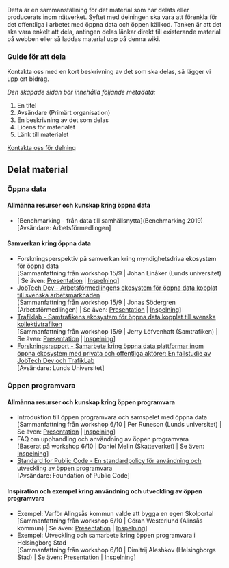 Detta är en sammanställning för det material som har delats eller producerats inom nätverket. Syftet med delningen ska vara att förenkla för det offentliga i arbetet med öppna data och öppen källkod. Tanken är att det ska vara enkelt att dela, antingen delas länkar direkt till existerande material på webben eller så laddas material upp på denna wiki.

### Guide för att dela
Kontakta oss med en kort beskrivning av det som ska delas, så lägger vi upp ert bidrag. 

*Den skapade sidan bör innehålla följande metadata:*
1. En titel
2. Avsändare (Primärt organisation)
3. En beskrivning av det som delas
4. Licens för materialet
5. Länk till materialet

[Kontakta oss för delning](mailto:maria.dalhage@arbetsformedlingen.se)

## Delat material

### Öppna data

#### Allmänna resurser och kunskap kring öppna data
* [Benchmarking - från data till samhällsnytta](Benchmarking 2019)  
[Avsändare: Arbetsförmedlingen]

#### Samverkan kring öppna data
* Forskningsperspektiv på samverkan kring myndighetsdriva ekosystem för öppna data  
[Sammanfattning från workshop 15/9 | Johan Linåker (Lunds universitet) | Se även: [Presentation](uploads/fc8bfac771f2794c026f5bcd0b091930/KnowledgeSharingMeetup-OpenDataCollab_compressed.pdf) | [Inspelning](https://youtu.be/-agLPUX5i9Q?t=1544)]
* [JobTech Dev - Arbetsförmedlingens ekosystem för öppna data kopplat till svenska arbetsmarknaden](/JobTech-Dev-Arbetsförmedlingens-ekosystem-för-öppna-data-kopplat-till-svenska-arbetsmarknaden)  
[Sammanfattning från workshop 15/9 | Jonas Södergren (Arbetsförmedlingen) | Se även: [Presentation](uploads/4d276ac0ced4471b135703b1416f909c/presentation_jobtech_network_sharing_compressed.pdf) | [Inspelning](https://youtu.be/-agLPUX5i9Q?t=2684)]
* [Trafiklab - Samtrafikens ekosystem för öppna data kopplat till svenska kollektivtrafiken](/Trafiklab---Samtrafikens-ekosystem-för-öppna-data-kopplat-till-svenska-kollektivtrafiken)  
[Sammanfattning från workshop 15/9 | Jerry Löfvenhaft (Samtrafiken) | Se även: [Presentation](uploads/23cfc5e7aeb04e8383f3fdb4b0406834/Kunskapsnätverk_Trafiklab_1.0.pdf) | [Inspelning](https://youtu.be/-agLPUX5i9Q?t=3655)]
* [Forskningsrapport - Samarbete kring öppna data plattformar inom öppna ekosystem med privata och offentliga aktörer: En fallstudie av JobTech Dev och TrafikLab](https://gitlab.com/open-data-knowledge-sharing/wiki/-/wikis/Samarbete-kring-%C3%B6ppna-data-plattformar-inom-%C3%B6ppna-ekosystem-med-privata-och-offentliga-akt%C3%B6rer:-En-fallstudie-av-JobTech-Dev-och-TrafikLab)  
[Avsändare: Lunds Universitet]

### Öppen programvara

#### Allmänna resurser och kunskap kring öppen programvara
* Introduktion till öppen programvara och samspelet med öppna data  
[Sammanfattning från workshop 6/10 | Per Runeson (Lunds universitet) | Se även: [Presentation](uploads/30cf0877919c5494d4532a288b1accac/Bortom_öppen_källkod_2020.pdf) | [Inspelning](https://youtu.be/jxxiqFyZhDU?t=669)]
* FAQ om upphandling och användning av öppen programvara  
[Baserat på workshop 6/10 | Daniel Melin (Skatteverket) | Se även: [Inspelning](https://youtu.be/jxxiqFyZhDU?t=1818)]
* [Standard for Public Code - En standardpolicy för användning och utveckling av öppen programvara](Standard-for-Public-Code)  
[Avsändare: Foundation of Public Code]

#### Inspiration och exempel kring användning och utveckling av öppen programvara
* Exempel: Varför Alingsås kommun valde att bygga en egen Skolportal  
[Sammanfattning från workshop 6/10 | Göran Westerlund (Alinsås kommun) | Se även: [Presentation](uploads/cb01bf4b18052612b01d563854963576/presentation201006.pdf) | [Inspelning](https://youtu.be/jxxiqFyZhDU)]
* Exempel: Utveckling och samarbete kring öppen programvara i Helsingborg Stad  
[Sammanfattning från workshop 6/10 | Dimitrij Aleshkov (Helsingborgs Stad) | Se även: [Presentation](uploads/784cbd720f0e6ec969dab1c3d9e6efc5/Utveckling_och_samarbete_kring_öppen_programvara.pptx.pdf) | [Inspelning](https://youtu.be/jxxiqFyZhDU?t=4131)]
